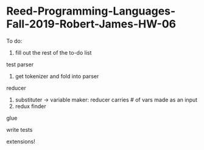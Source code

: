 # Reed-Programming-Languages-Fall-2019-Robert-James-HW-06

To do:
  1. fill out the rest of the to-do list

test parser
  1. get tokenizer and fold into parser

reducer
  1. substituter
      -> variable maker: reducer carries # of vars made as an input
  3. redux finder

glue

write tests




extensions!